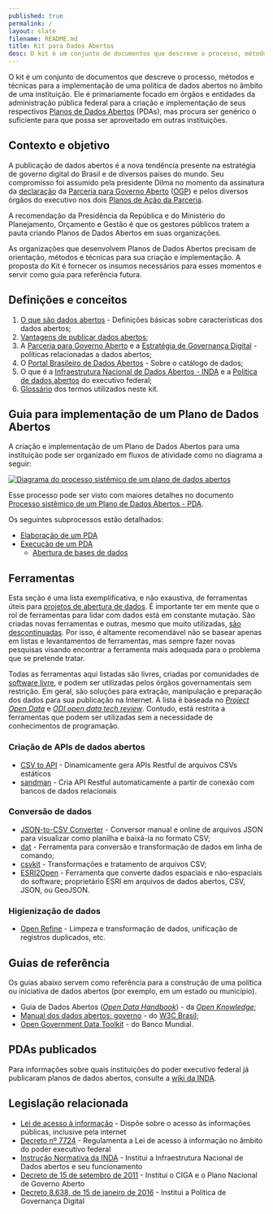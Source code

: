 ```yaml
---
published: true
permalink: /
layout: slate
filename: README.md
title: Kit para Dados Abertos
desc: O kit é um conjunto de documentos que descreve o processo, métodos e técnicas para a implementação de uma política de dados abertos no âmbito de uma instituição.
---
```


O kit é um conjunto de documentos que descreve o processo, métodos e técnicas para a implementação de uma política de dados abertos no âmbito de uma instituição. Ele é primariamente focado em órgãos e entidades da administração pública federal para a criação e implementação de seus respectivos [Planos de Dados Abertos](Glossário#plano-de-dados-abertos) (PDAs), mas procura ser genérico o suficiente para que possa ser aproveitado em outras instituições.

## Contexto e objetivo

A publicação de dados abertos é a nova tendência presente na estratégia de governo digital do Brasil e de diversos países do mundo. Seu compromisso foi assumido pela presidente Dilma no momento da assinatura da [declaração](http://www.cgu.gov.br/governoaberto/a-ogp/o_que_e_Governo_Aberto.html) da [Parceria para Governo Aberto](http://www.cgu.gov.br/governoaberto/a-ogp/iniciativa.asp) ([OGP](http://www.opengovpartnership.org/)) e pelos diversos órgãos do executivo nos dois [Planos de Ação da Parceria](http://www.cgu.gov.br/governoaberto/no_Brasil/plano-brasileiro/index.html).

A recomendação da Presidência da República e do Ministério do Planejamento, Orçamento e Gestão é que os gestores públicos tratem a pauta criando Planos de Dados Abertos em suas organizações.

As organizações que desenvolvem Planos de Dados Abertos precisam de orientação, métodos e técnicas para sua criação e implementação. A proposta do Kit é fornecer os insumos necessários para esses momentos e servir como guia para referência futura.


## Definições e conceitos

1. [O que são dados abertos](http://dados.gov.br/dados-abertos/) - Definições básicas sobre características dos dados abertos;
2. [Vantagens de publicar dados abertos](vantagens-dados-abertos);
3. A [Parceria para Governo Aberto](http://www.governoaberto.cgu.gov.br/a-ogp/o-que-e-a-iniciativa) e a [Estratégia de Governança Digital](http://www.governoeletronico.gov.br/estrategia-de-governanca-digital-egd/) - políticas relacionadas a dados abertos;
4. O [Portal Brasileiro de Dados Abertos](http://dados.gov.br/sobre/) - Sobre o catálogo de dados;
5. O que é a [Infraestrutura Nacional de Dados Abertos - INDA](http://dados.gov.br/instrucao-normativa-da-inda/) e a [Política de dados abertos](http://wiki.gtinda.ibge.gov.br/Politica-de-Dados-Abertos.ashx) do executivo federal;
6. [Glossário](Glossário) dos termos utilizados neste kit.

## Guia para implementação de um Plano de Dados Abertos

A criação e implementação de um Plano de Dados Abertos para uma instituição pode ser organizado em fluxos de atividade como no diagrama a seguir:

[<img alt="Diagrama do processo sistêmico de um plano de dados abertos" src="https://raw.githubusercontent.com/dadosgovbr/kit/master/public/img/Processo%20Sist%C3%AAmico%20de%20um%20PDA.png">](Processo-sist%C3%AAmico)

Esse processo pode ser visto com maiores detalhes no documento [Processo sistêmico de um Plano de Dados Abertos - PDA](Processo-sist%C3%AAmico).

Os seguintes subprocessos estão detalhados:

* [Elaboração de um PDA](Elabora%C3%A7%C3%A3o-do-PDA)
* [Execução de um PDA](Execu%C3%A7%C3%A3o-do-PDA)
  * [Abertura de bases de dados](Abertura-de-dados)


## Ferramentas

Esta seção é uma lista exemplificativa, e não exaustiva, de ferramentas úteis
para [projetos de abertura de dados](Abertura-de-dados). É importante ter em
mente que o rol de ferramentas para lidar com dados está em constante mutação.
São criadas novas ferramentas e outras, mesmo que muito utilizadas,
[são descontinuadas](http://techtohuman.com/5_in_5_teaching/#tool-volatility).
Por isso, é altamente recomendável não se basear apenas em listas e
levantamentos de ferramentas, mas sempre fazer novas pesquisas visando
encontrar a ferramenta mais adequada para o problema que se pretende tratar.

Todas as ferramentas aqui listadas são livres, criadas por comunidades de
[software livre](Glossário#software-livre), e podem ser utilizadas pelos
órgãos governamentais sem restrição. Em geral, são soluções para extração,
manipulação e preparação dos dados para sua publicação na Internet. A lista é
baseada no [_Project Open Data_](http://project-open-data.github.io/#tools) e
[_ODI open data tech
review_](https://github.com/dadosgovbr/open-data-tech-review/wiki). Contudo,
está restrita a ferramentas que podem ser utilizadas sem a necessidade de
conhecimentos de programação.

### Criação de APIs de dados abertos

* [CSV to API](https://github.com/project-open-data/csv-to-api) - Dinamicamente gera APIs Restful de arquivos CSVs estáticos 
* [sandman](https://github.com/jeffknupp/sandman) - Cria API Restful automaticamente a partir de conexão com bancos de dados relacionais

### Conversão de dados

* [JSON-to-CSV Converter](http://konklone.io/json/) - Conversor manual e online de arquivos JSON para visualizar como planilha e baixá-la no formato CSV;
* [dat](https://github.com/maxogden/dat) - Ferramenta para conversão e transformação de dados em linha de comando;
* [csvkit](http://csvkit.readthedocs.org/en/0.8.0/) - Transformações e tratamento de arquivos CSV;
* [ESRI2Open](http://github.com/project-open-data/esri2open) - Ferramenta que converte dados espaciais e não-espaciais do software; proprietário ESRI em arquivos de dados abertos, CSV, JSON, ou GeoJSON.

### Higienização de dados

* [Open Refine](http://openrefine.org/) - Limpeza e transformação de dados, unificação de registros duplicados, etc.

## Guias de referência

Os guias abaixo servem como referência para a construção de uma política ou iniciativa de dados abertos (por exemplo, em um estado ou município).

* Guia de Dados Abertos ([_Open Data Handbook_](http://opendatahandbook.org/pt_BR/)) - da [_Open Knowledge_](https://okfn.org/);
* [Manual dos dados abertos: governo](http://www.w3c.br/pub/Materiais/PublicacoesW3C/Manual_Dados_Abertos_WEB.pdf) - do [W3C Brasil](http://www.w3c.br);
* [Open Government Data Toolkit](http://opendatatoolkit.worldbank.org/en/index.html) - do Banco Mundial.

## PDAs publicados

Para informações sobre quais instituições do poder executivo federal já publicaram planos de dados abertos, consulte a [wiki da INDA](http://wiki.gtinda.ibge.gov.br/Plano-de-Dados-Abertos.ashx).

## Legislação relacionada

* [Lei de acesso à informação](http://www.lexml.gov.br/urn/urn:lex:br:federal:lei:2011-11-18;12527) - Dispõe sobre o acesso às informações públicas, inclusive pela internet
* [Decreto nº 7724](http://www.lexml.gov.br/urn/urn:lex:br:federal:decreto:2012-05-16;7724) - Regulamenta a Lei de acesso à informação no âmbito do poder executivo federal
* [Instrução Normativa da INDA](http://dados.gov.br/instrucao-normativa-da-inda/) - Institui a Infraestrutura Nacional de Dados abertos e seu funcionamento
* [Decreto de 15 de setembro de 2011](http://www.lexml.gov.br/urn/urn:lex:br:federal:decreto:2011-09-15;seq-sf-0) - Institui o CIGA e o Plano Nacional de Governo Aberto
* [Decreto 8.638, de 15 de janeiro de 2016](http://www.lexml.gov.br/urn/urn:lex:br:federal:decreto:2016-01-15;8638) - Institui a Política de Governança Digital

